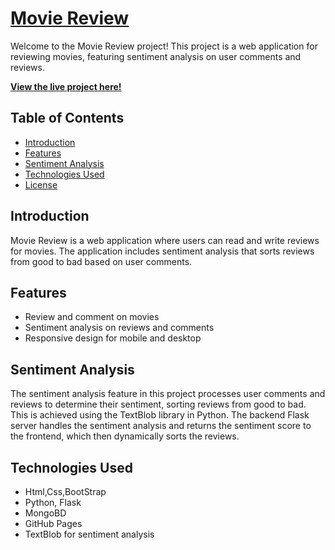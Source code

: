 # [Movie Review](https://sasuke-uchiha12.github.io/Movie-Review---Sentiment-Analysis/)

Welcome to the Movie Review project! This project is a web application for reviewing movies, featuring sentiment analysis on user comments and reviews.

**[View the live project here!](https://sasuke-uchiha12.github.io/Movie-Review---Sentiment-Analysis/)**

## Table of Contents

- [Introduction](#introduction)
- [Features](#features)
- [Sentiment Analysis](#sentiment-analysis)
- [Technologies Used](#technologies-used)
- [License](#license)

## Introduction

Movie Review is a web application where users can read and write reviews for movies. The application includes sentiment analysis that sorts reviews from good to bad based on user comments. 

## Features

- Review and comment on movies
- Sentiment analysis on reviews and comments
- Responsive design for mobile and desktop
  
## Sentiment Analysis
The sentiment analysis feature in this project processes user comments and reviews to determine their sentiment, sorting reviews from good to bad. This is achieved using the TextBlob library in Python. The backend Flask server handles the sentiment analysis and returns the sentiment score to the frontend, which then dynamically sorts the reviews.

## Technologies Used
- Html,Css,BootStrap
- Python, Flask
- MongoBD
- GitHub Pages
- TextBlob for sentiment analysis
